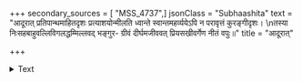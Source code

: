 +++
secondary_sources = [ "MSS_4737",]
jsonClass = "Subhaashita"
text = "आदूरात् प्रतिपान्थमाहितदृशः प्रत्याशयोन्मीलति ध्वान्ते स्वान्तमहर्व्ययेऽपि न परावृत्तं कुरङ्गीदृशः।  \nतस्या निःसहबाहुवल्लिविगलद्धम्मिल्लवद् भङ्गुर- ग्रीवं दीर्घमजीववत् प्रियसखीवर्गेण नीतं वपुः॥"
title = "आदूरात्"

+++

<details><summary>Text</summary>

आदूरात् प्रतिपान्थमाहितदृशः प्रत्याशयोन्मीलति ध्वान्ते स्वान्तमहर्व्ययेऽपि न परावृत्तं कुरङ्गीदृशः।  
तस्या निःसहबाहुवल्लिविगलद्धम्मिल्लवद् भङ्गुर- ग्रीवं दीर्घमजीववत् प्रियसखीवर्गेण नीतं वपुः॥
</details>
